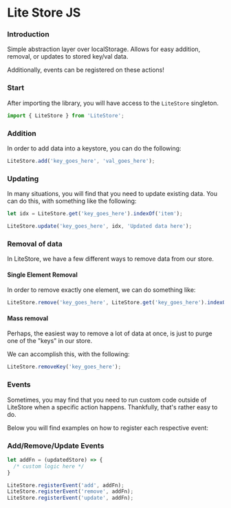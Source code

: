 # Lite Store JS

### Introduction 
Simple abstraction layer over localStorage. Allows for easy addition, removal, or updates to stored key/val data.

Additionally, events can be registered on these actions!

### Start
After importing the library, you will have access to the `LiteStore` singleton.

```javascript
import { LiteStore } from 'LiteStore';
```

### Addition
In order to add data into a keystore, you can do the following:

```javascript
LiteStore.add('key_goes_here', 'val_goes_here');
```

### Updating
In many situations, you will find that you need to update existing data. You can do this, with something like the following:

```javascript
let idx = LiteStore.get('key_goes_here').indexOf('item');

LiteStore.update('key_goes_here', idx, 'Updated data here');
```

### Removal of data
In LiteStore, we have a few different ways to remove data from our store.

#### Single Element Removal
In order to remove exactly one element, we can do something like:

```javascript
LiteStore.remove('key_goes_here', LiteStore.get('key_goes_here').indexOf('item'));
```

#### Mass removal
Perhaps, the easiest way to remove a lot of data at once, is just to purge one of the "keys" in our store.

We can accomplish this, with the following:
```javascript
LiteStore.removeKey('key_goes_here');
```

### Events
Sometimes, you may find that you need to run custom code outside of LiteStore when a specific action happens. Thankfully, that's rather easy to do.

Below you will find examples on how to register each respective event:
### Add/Remove/Update Events
```javascript
let addFn = (updatedStore) => {
  /* custom logic here */
}

LiteStore.registerEvent('add', addFn);
LiteStore.registerEvent('remove', addFn);
LiteStore.registerEvent('update', addFn);
```
